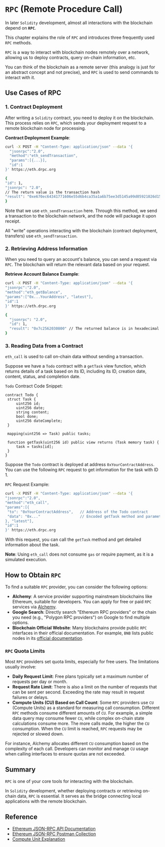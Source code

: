 # `RPC` (Remote Procedure Call)

In later `Solidity` development, almost all interactions with the blockchain depend on **`RPC`**.

This chapter explains the role of `RPC` and introduces three frequently used `RPC` methods.

`RPC` is a way to interact with blockchain nodes remotely over a network, allowing us to deploy contracts, query on-chain information, etc.

You can think of the blockchain as a remote server (this analogy is just for an abstract concept and not precise), and `RPC` is used to send commands to interact with it.

## Use Cases of RPC

### 1. Contract Deployment

After writing a `Solidity` contract, you need to deploy it on the blockchain. This process relies on `RPC`, which sends your deployment request to a remote blockchain node for processing.

**Contract Deployment Example**:

```bash
curl -X POST -H "Content-Type: application/json" --data '{
  "jsonrpc":"2.0",
  "method":"eth_sendTransaction",
  "params":[{...}],
  "id":1
}' https://eth.drpc.org

{
"id": 1,
"jsonrpc": "2.0",
// The return value is the transaction hash
"result": "0xe670ec64341771606e55d6b4ca35a1a6b75ee3d5145a99d05921026d1527331"
}
```

Note that we use `eth_sendTransaction` here. Through this method, we send a transaction to the blockchain network, and the node will package it upon receipt.

All "write" operations interacting with the blockchain (contract deployment, transfers) use `eth_sendTransaction`.

### 2. Retrieving Address Information

When you need to query an account's balance, you can send a request via `RPC`. The blockchain will return the relevant data based on your request.

**Retrieve Account Balance Example**:

```bash
curl -X POST -H "Content-Type: application/json" --data '{
"jsonrpc":"2.0",
"method":"eth_getBalance",
"params":["0x...YourAddress", "latest"],
"id":1
}' https://eth.drpc.org

{
  "jsonrpc": "2.0",
  "id": 1,
  "result": "0x7c2562030800" // The returned balance is in hexadecimal format
}
```

### 3. Reading Data from a Contract

`eth_call` is used to call on-chain data without sending a transaction.

Suppose we have a `Todo` contract with a `getTask` view function, which returns details of a task based on its ID, including its ID, creation date, content, status, and completion date.

`Todo` Contract Code Snippet:

```solidity
contract Todo {
 struct Task {
     uint256 id;
     uint256 date;
     string content;
     bool done;
     uint256 dateComplete;
 }

 mapping(uint256 => Task) public tasks;

 function getTask(uint256 id) public view returns (Task memory task) {
     task = tasks[id];
 }
}
```

Suppose the `Todo` contract is deployed at address `0xYourContractAddress`. You can use the following `RPC` request to get information for the task with ID 1.

`RPC` Request Example:

```bash
curl -X POST -H "Content-Type: application/json" --data '{
"jsonrpc":"2.0",
"method":"eth_call",
"params":[{
 "to": "0xYourContractAddress",   // Address of the Todo contract
 "data": "0x..."                  // Encoded getTask method and parameter (e.g., id = 1)
}, "latest"],
"id":1
}' https://eth.drpc.org
```

With this request, you can call the `getTask` method and get detailed information about the task.

**Note**: Using `eth_call` does not consume `gas` or require payment, as it is a simulated execution.

## How to Obtain `RPC`

To find a suitable `RPC` provider, you can consider the following options:

- **Alchemy**: A service provider supporting mainstream blockchains like Ethereum, suitable for developers. You can apply for free or paid `RPC` services via [Alchemy](https://www.alchemy.com).
- **Google Search**: Directly search "Ethereum RPC providers" or the chain you need (e.g., "Polygon RPC providers") on Google to find multiple options.
- **Blockchain Official Website**: Many blockchains provide public `RPC` interfaces in their official documentation. For example, `BNB` lists public nodes in its [official documentation](https://docs.bnbchain.org/bnb-greenfield/for-developers/network-endpoint/endpoints/?h=rpc).

### `RPC` Quota Limits

Most `RPC` providers set quota limits, especially for free users. The limitations usually involve:

- **Daily Request Limit**: Free plans typically set a maximum number of requests per day or month.
- **Request Rate Limit**: There is also a limit on the number of requests that can be sent per second. Exceeding the rate may result in request failures or delays.
- **Compute Units (CU) Based on Call Count**: Some `RPC` providers use `CU` (Compute Units) as a standard for measuring call consumption. Different `RPC` methods consume different amounts of `CU`. For example, a simple data query may consume fewer `CU`, while complex on-chain state calculations consume more. The more calls made, the higher the `CU` consumption. When the `CU` limit is reached, `RPC` requests may be rejected or slowed down.

For instance, Alchemy allocates different `CU` consumption based on the complexity of each call. Developers can monitor and manage `CU` usage when calling interfaces to ensure quotas are not exceeded.

## Summary

`RPC` is one of your core tools for interacting with the blockchain.

In `Solidity` development, whether deploying contracts or retrieving on-chain data, `RPC` is essential. It serves as the bridge connecting local applications with the remote blockchain.

## Reference

- [Ethereum JSON-RPC API Documentation](https://ethereum.org/en/developers/docs/apis/json-rpc/)
- [Ethereum JSON-RPC Postman Collection](https://www.postman.com/zhangen69/public/folder/oz4nbru/eth)
- [Compute Unit Explanation](https://docs.alchemy.com/reference/compute-unit-costs)
